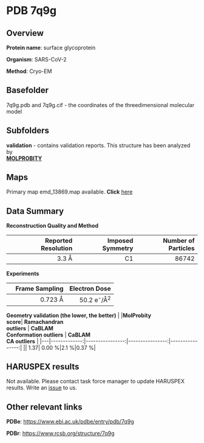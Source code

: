 # PDB 7q9g

## Overview

**Protein name**: surface glycoprotein

**Organism**: SARS-CoV-2

**Method**: Cryo-EM



## Basefolder

7q9g.pdb and 7q9g.cif - the coordinates of the threedimensional molecular model

## Subfolders





**validation** - contains validation reports. This structure has been analyzed by <br>  [**MOLPROBITY**](https://github.com/thorn-lab/coronavirus_structural_task_force/tree/master/pdb/surface_glycoprotein/SARS-CoV-2/7q9g/validation/molprobity)    



## Maps

Primary map emd_13869.map available. **Click** [here](http://ftp.wwpdb.org/pub/emdb/structures/EMD-13869/map/) 

## Data Summary
**Reconstruction Quality and Method**

|   | Reported Resolution | Imposed Symmetry | Number of Particles |
|---|-------------:|----------------:|--------------:|
|   |3.3 Å|C1|86742|

**Experiments**

|   | Frame Sampling | Electron Dose |
|---|-------------:|----------------:|
|   |0.723 Å|50.2 e<sup>-</sup>/Å<sup>2</sup>|

**Geometry validation (the lower, the better)**
|   |**MolProbity<br>score**| **Ramachandran<br>outliers** | **CaBLAM<br>Conformation outliers** | **CaBLAM<br>CA outliers** |
|---|-------------:|----------------:|----------------:|----------------:|
||  1.37|  0.00 %|2.1 %|0.37 %|

## HARUSPEX results

Not available. Please contact task force manager to update HARUSPEX results. Write an [issue](https://github.com/thorn-lab/coronavirus_structural_task_force/issues) to us.

## Other relevant links 
**PDBe**:  https://www.ebi.ac.uk/pdbe/entry/pdb/7q9g
 
**PDBr**: https://www.rcsb.org/structure/7q9g 
